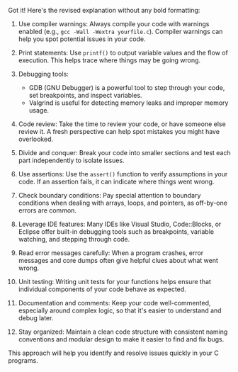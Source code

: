 Got it! Here's the revised explanation without any bold formatting:

1. Use compiler warnings: Always compile your code with warnings enabled (e.g., `gcc -Wall -Wextra yourfile.c`). Compiler warnings can help you spot potential issues in your code.

2. Print statements: Use `printf()` to output variable values and the flow of execution. This helps trace where things may be going wrong.

3. Debugging tools: 
   - GDB (GNU Debugger) is a powerful tool to step through your code, set breakpoints, and inspect variables.
   - Valgrind is useful for detecting memory leaks and improper memory usage.

4. Code review: Take the time to review your code, or have someone else review it. A fresh perspective can help spot mistakes you might have overlooked.

5. Divide and conquer: Break your code into smaller sections and test each part independently to isolate issues.

6. Use assertions: Use the `assert()` function to verify assumptions in your code. If an assertion fails, it can indicate where things went wrong.

7. Check boundary conditions: Pay special attention to boundary conditions when dealing with arrays, loops, and pointers, as off-by-one errors are common.

8. Leverage IDE features: Many IDEs like Visual Studio, Code::Blocks, or Eclipse offer built-in debugging tools such as breakpoints, variable watching, and stepping through code.

9. Read error messages carefully: When a program crashes, error messages and core dumps often give helpful clues about what went wrong.

10. Unit testing: Writing unit tests for your functions helps ensure that individual components of your code behave as expected.

11. Documentation and comments: Keep your code well-commented, especially around complex logic, so that it's easier to understand and debug later.

12. Stay organized: Maintain a clean code structure with consistent naming conventions and modular design to make it easier to find and fix bugs. 

This approach will help you identify and resolve issues quickly in your C programs.